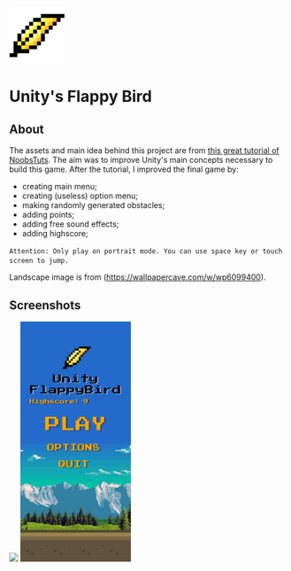 <img width="100" src="./Assets/Resources/UI/feather.png" />

# Unity's Flappy Bird

## About

The assets and main idea behind this project are from [this great tutorial of NoobsTuts](https://noobtuts.com/unity/2d-flappy-bird-game). The aim was to improve Unity's main concepts necessary to build this game. After the tutorial, I improved the final game by:

- creating main menu;
- creating (useless) option menu;
- making randomly generated obstacles;
- adding points;
- adding free sound effects;
- adding highscore;

`Attention: Only play on portrait mode. You can use space key or touch screen to jump.`

Landscape image is from (https://wallpapercave.com/w/wp6099400).

## Screenshots

<img src="bird.gif" width="200" />

<img src="mainMenu.jpg" width="200" />
